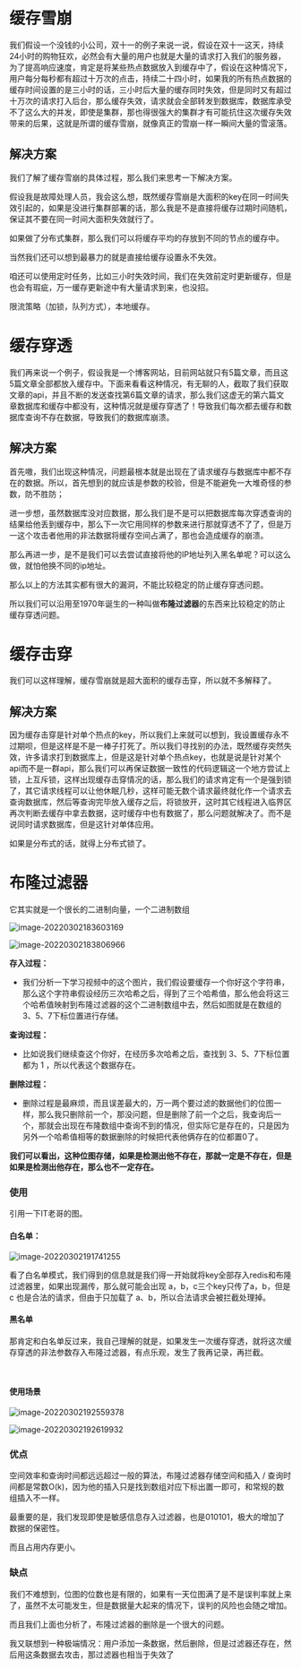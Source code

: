 # 缓存雪崩

我们假设一个没钱的小公司，双十一的例子来说一说，假设在双十一这天，持续24小时的购物狂欢，必然会有大量的用户也就是大量的请求打入我们的服务器，为了提高响应速度，肯定是将某些热点数据放入到缓存中了，假设在这种情况下，用户每分每秒都有超过十万次的点击，持续二十四小时，如果我的所有热点数据的缓存时间设置的是三小时的话，三小时后大量的缓存同时失效，但是同时又有超过十万次的请求打入后台，那么缓存失效，请求就会全部转发到数据库，数据库承受不了这么大的并发，即使是集群，那也得很强大的集群才有可能抗住这次缓存失效带来的后果，这就是所谓的缓存雪崩，就像真正的雪崩一样一瞬间大量的雪滚落。

## 解决方案

我们了解了缓存雪崩的具体过程，那么我们来思考一下解决方案。

假设我是故障处理人员，我会这么想，既然缓存雪崩是大面积的key在同一时间失效引起的，如果是没进行集群部署的话，那么我是不是直接将缓存过期时间随机，保证其不要在同一时间大面积失效就行了。

如果做了分布式集群，那么我们可以将缓存平均的存放到不同的节点的缓存中。

当然我们还可以想到最暴力的就是直接给缓存设置永不失效。

咱还可以使用定时任务，比如三小时失效时间，我们在失效前定时更新缓存，但是也会有瑕疵，万一缓存更新途中有大量请求到来，也没招。

限流策略（加锁，队列方式），本地缓存。



# 缓存穿透

我们再来说一个例子，假设我是一个博客网站，目前网站就只有5篇文章，而且这5篇文章全部都放入缓存中。下面来看看这种情况，有无聊的人，截取了我们获取文章的api，并且不断的发送查找第6篇文章的请求，那么我们这虚无的第六篇文章数据库和缓存中都没有，这种情况就是缓存穿透了！导致我们每次都去缓存和数据库查询不存在数据，导致我们的数据库崩溃。



## 解决方案

首先嗷，我们出现这种情况，问题最根本就是出现在了请求缓存与数据库中都不存在的数据。所以，首先想到的就应该是参数的校验，但是不能避免一大堆奇怪的参数，防不胜防；

进一步想，虽然数据库没对应数据，那么我们是不是可以把数据库每次穿透查询的结果给他丢到缓存中，那么下一次它用同样的参数来进行那就穿透不了了，但是万一这个攻击者他用的非法数据将缓存空间占满了，那也会造成缓存的崩溃。

那么再进一步，是不是我们可以去尝试直接将他的IP地址列入黑名单呢？可以这么做，就怕他换不同的ip地址。

那么以上的方法其实都有很大的漏洞，不能比较稳定的防止缓存穿透问题。

所以我们可以沿用至1970年诞生的一种叫做**布隆过滤器**的东西来比较稳定的防止缓存穿透问题。

# 缓存击穿

我们可以这样理解，缓存雪崩就是超大面积的缓存击穿，所以就不多解释了。



## 解决方案

因为缓存击穿是针对单个热点的key，所以我们上来就可以想到，我设置缓存永不过期呗，但是这样是不是一棒子打死了。所以我们寻找别的办法，既然缓存突然失效，许多请求打到数据库上，但是这是针对单个热点key，也就是说是针对某个api而不是一群api，那么我们可以再保证数据一致性的代码逻辑这一个地方尝试上锁，上互斥锁，这样出现缓存击穿情况的话，那么我们的请求肯定有一个是强到锁了，其它请求线程可以让他休眠几秒，这样可能无数个请求最终就化作一个请求去查询数据库，然后等查询完毕放入缓存之后，将锁放开，这时其它线程进入临界区再次判断去缓存中拿去数据，这时缓存中也有数据了，那么问题就解决了。而不是说同时请求数据库，但是这针对单体应用。

如果是分布式的话，就得上分布式锁了。





# 布隆过滤器



它其实就是一个很长的二进制向量，一个二进制数组

![image-20220302183603169](2022-03-02-Redis的缓存雪崩、击穿、穿透问题.assets/image-20220302183603169.png)

![image-20220302183806966](2022-03-02-Redis的缓存雪崩、击穿、穿透问题.assets/image-20220302183806966.png)

**存入过程：**

- 我们分析一下学习视频中的这个图片，我们假设要缓存一个你好这个字符串，那么这个字符串假设经历三次哈希之后，得到了三个哈希值，那么他会将这三个哈希值映射到布隆过滤器的这个二进制数组中去，然后如图就是在数组的3、5、7下标位置进行存储。

**查询过程：**

- 比如说我们继续查这个你好，在经历多次哈希之后，查找到 3、5、7下标位置都为 1 ，所以代表这个数据存在。

**删除过程：**

- 删除过程是最麻烦，而且误差最大的，万一两个要过滤的数据他们的位图一样，那么我只删除前一个，那没问题，但是删除了前一个之后，我查询后一个，那就会出现在布隆数组中查询不到的情况，但实际它是存在的，只是因为另外一个哈希值相等的数据删除的时候把代表他俩存在的位都置0了。

**我们可以看出，这种位图存储，如果是检测出他不存在，那就一定是不存在，但是如果是检测出他存在，那么也不一定存在。**



### 使用

引用一下IT老哥的图。

#### 白名单：

![image-20220302191741255](2022-03-02-Redis的缓存雪崩、击穿、穿透问题.assets/image-20220302191741255.png)

看了白名单模式，我们得到的信息就是我们得一开始就将key全部存入redis和布隆过滤器里，如果出现漏传，那么就可能会出现 a，b，c三个key只传了a，b，但是 c 也是合法的请求，但由于只加载了 a、b，所以合法请求会被拦截处理掉。

#### 黑名单

那肯定和白名单反过来，我自己理解的就是，如果发生一次缓存穿透，就将这次缓存穿透的非法参数存入布隆过滤器，有点乐观，发生了我再记录，再拦截。

​	

#### 使用场景

![image-20220302192559378](2022-03-02-Redis的缓存雪崩、击穿、穿透问题.assets/image-20220302192559378.png)

![image-20220302192619932](2022-03-02-Redis的缓存雪崩、击穿、穿透问题.assets/image-20220302192619932.png)

### 优点

空间效率和查询时间都远远超过一般的算法，布隆过滤器存储空间和插入 / 查询时间都是常数O(k)，因为他的插入只是找到数组对应下标出置一即可，和常规的数组插入不一样。

最重要的是，我们发现即使是敏感信息存入过滤器，也是010101，极大的增加了数据的保密性。

而且占用内存更小。



### 缺点

我们不难想到，位图的位数也是有限的，如果有一天位图满了是不是误判率就上来了，虽然不太可能发生，但是数据量大起来的情况下，误判的风险也会随之增加。

而且我们上面也分析了，布隆过滤器的删除是一个很大的问题。

我又联想到一种极端情况：用户添加一条数据，然后删除，但是过滤器还存在，然后用这条数据去攻击，那过滤器也相当于失效了